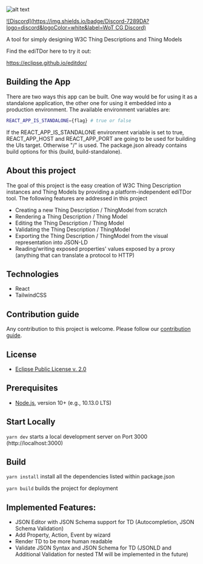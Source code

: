 ![alt text](https://github.com/eclipse/editdor/blob/master/logo/1585_ediTDor_logo.png "ediTDor logo")

[![Discord](https://img.shields.io/badge/Discord-7289DA?logo=discord&logoColor=white&label=WoT CG Discord)](https://discord.gg/RJNYJsEgnb)

A tool for simply designing W3C Thing Descriptions and Thing Models

Find the ediTDor here to try it out:

https://eclipse.github.io/editdor/

## Building the App

There are two ways this app can be built. One way would be for using it as a standalone application, the
other one for using it embedded into a production environment.
The available environment variables are:

```bash
REACT_APP_IS_STANDALONE={flag} # true or false
```

If the REACT_APP_IS_STANDALONE environment variable is set to true, REACT_APP_HOST and REACT_APP_PORT are going to be
used for building the UIs target. Otherwise "/" is used.
The package.json already contains build options for this (build, build-standalone).

## About this project

The goal of this project is the easy creation of W3C Thing Description instances and Thing Models by providing a platform-independent ediTDor tool. The following features are addressed in this project

- Creating a new Thing Description / ThingModel from scratch
- Rendering a Thing Description / Thing Model
- Editing the Thing Description / Thing Model
- Validating the Thing Description / ThingModel
- Exporting the Thing Description / ThingModel from the visual representation into JSON-LD
- Reading/writing exposed properties' values exposed by a proxy (anything that can translate a protocol to HTTP)

## Technologies

- React
- TailwindCSS

## Contribution guide

Any contribution to this project is welcome.
Please follow our [contribution guide](./CONTRIBUTING.md).

## License

- [Eclipse Public License v. 2.0](http://www.eclipse.org/legal/epl-2.0)

## Prerequisites

- [Node.js](https://nodejs.org/), version 10+ (e.g., 10.13.0 LTS)

## Start Locally

`yarn dev` starts a local development server on Port 3000 (http://localhost:3000)

## Build

`yarn install` install all the dependencies listed within package.json

`yarn build` builds the project for deployment

## Implemented Features:

- JSON Editor with JSON Schema support for TD (Autocompletion, JSON Schema Validation)
- Add Property, Action, Event by wizard
- Render TD to be more human readable
- Validate JSON Syntax and JSON Schema for TD (JSONLD and Additional Validation for nested TM will be implemented in the future)
